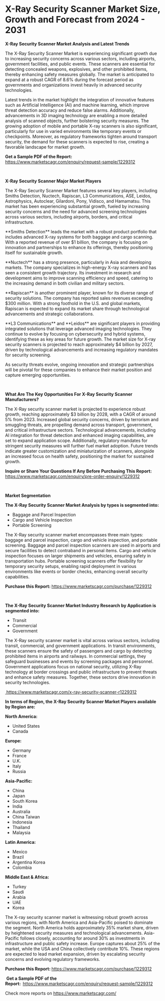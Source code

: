 <p><h1>X-Ray Security Scanner Market Size, Growth and Forecast from 2024 - 2031</h1></p><p><strong>X-Ray Security Scanner Market Analysis and Latest Trends</strong></p>
<p><p>The X-Ray Security Scanner Market is experiencing significant growth due to increasing security concerns across various sectors, including airports, government facilities, and public events. These scanners are essential for detecting concealed weapons, explosives, and other prohibited items, thereby enhancing safety measures globally. The market is anticipated to expand at a robust CAGR of 8.6% during the forecast period as governments and organizations invest heavily in advanced security technologies.</p><p>Latest trends in the market highlight the integration of innovative features such as Artificial Intelligence (AI) and machine learning, which improve threat detection accuracy and reduce false alarms. Additionally, advancements in 3D imaging technology are enabling a more detailed analysis of scanned objects, further bolstering security measures. The growing adoption of mobile and portable X-ray scanners is also significant, particularly for use in varied environments like temporary events or checkpoints. Moreover, as regulatory frameworks tighten around transport security, the demand for these scanners is expected to rise, creating a favorable landscape for market growth.</p></p>
<p><strong>Get a Sample PDF of the Report:&nbsp;</strong> <a href="https://www.marketscagr.com/enquiry/request-sample/1229312?utm_campaign=1999&utm_medium=2&utm_source=Github&utm_content=ia&utm_term=29122024&utm_id=x-ray-security-scanner">https://www.marketscagr.com/enquiry/request-sample/1229312</a></p>
<p>&nbsp;</p>
<p><strong>X-Ray Security Scanner Major Market Players</strong></p>
<p><p>The X-Ray Security Scanner Market features several key players, including Smiths Detection, Nuctech, Rapiscan, L3 Communications, ASE, Leidos, Astrophysics, Autoclear, Gilardoni, Pony, Vidisco, and Hamamatsu. This market has been experiencing substantial growth, fueled by increasing security concerns and the need for advanced screening technologies across various sectors, including airports, borders, and critical infrastructure.</p><p>**Smiths Detection** leads the market with a robust product portfolio that includes advanced X-ray systems for both baggage and cargo scanning. With a reported revenue of over $1 billion, the company is focusing on innovation and partnerships to enhance its offerings, thereby positioning itself for sustainable growth.</p><p>**Nuctech** has a strong presence, particularly in Asia and developing markets. The company specializes in high-energy X-ray scanners and has seen a consistent growth trajectory. Its investment in research and development aims to improve scanning efficiency and speed, catering to the increasing demand in both civilian and military sectors.</p><p>**Rapiscan** is another prominent player, known for its diverse range of security solutions. The company has reported sales revenues exceeding $300 million. With a strong foothold in the U.S. and global markets, Rapiscan is expected to expand its market share through technological advancements and strategic collaborations.</p><p>**L3 Communications** and **Leidos** are significant players in providing integrated solutions that leverage advanced imaging technologies. They continue to evolve by focusing on cybersecurity and hybrid systems, identifying these as key areas for future growth. The market size for X-ray security scanners is projected to reach approximately $4 billion by 2027, driven by technological advancements and increasing regulatory mandates for security screening. </p><p>As security threats evolve, ongoing innovation and strategic partnerships will be pivotal for these companies to enhance their market position and capture emerging opportunities.</p></p>
<p>&nbsp;</p>
<p><strong>What Are The Key Opportunities For X-Ray Security Scanner Manufacturers?</strong></p>
<p><p>The X-Ray security scanner market is projected to experience robust growth, reaching approximately $3 billion by 2028, with a CAGR of around 5% from 2023. Increased global security concerns, driven by terrorism and smuggling threats, are propelling demand across transport, government, and critical infrastructure sectors. Technological advancements, including AI integration for threat detection and enhanced imaging capabilities, are set to expand application scope. Additionally, regulatory mandates for stringent security measures will further fuel market adoption. Future trends indicate greater customization and miniaturization of scanners, alongside an increased focus on health safety, positioning the market for sustained growth.</p></p>
<p><strong>Inquire or Share Your Questions If Any Before Purchasing This Report:</strong> <a href="https://www.marketscagr.com/enquiry/pre-order-enquiry/1229312?utm_campaign=1999&utm_medium=2&utm_source=Github&utm_content=ia&utm_term=29122024&utm_id=x-ray-security-scanner">https://www.marketscagr.com/enquiry/pre-order-enquiry/1229312</a></p>
<p>&nbsp;</p>
<p><strong>Market Segmentation</strong></p>
<p><strong>The X-Ray Security Scanner Market Analysis by types is segmented into:</strong></p>
<p><ul><li>Baggage and Parcel Inspection</li><li>Cargo and Vehicle Inspection</li><li>Portable Screening</li></ul></p>
<p><p>The X-Ray security scanner market encompasses three main types: baggage and parcel inspection, cargo and vehicle inspection, and portable screening. Baggage and parcel inspection scanners are used in airports and secure facilities to detect contraband in personal items. Cargo and vehicle inspection focuses on larger shipments and vehicles, ensuring safety in transportation hubs. Portable screening scanners offer flexibility for temporary security setups, enabling rapid deployment in various environments like events or border checks, enhancing overall security capabilities.</p></p>
<p><strong>Purchase this Report:&nbsp;</strong><a href="https://www.marketscagr.com/purchase/1229312?utm_campaign=1999&utm_medium=2&utm_source=Github&utm_content=ia&utm_term=29122024&utm_id=x-ray-security-scanner">https://www.marketscagr.com/purchase/1229312</a></p>
<p>&nbsp;</p>
<p><strong>The X-Ray Security Scanner Market Industry Research by Application is segmented into:</strong></p>
<p><ul><li>Transit</li><li>Commercial</li><li>Government</li></ul></p>
<p><p>The X-Ray security scanner market is vital across various sectors, including transit, commercial, and government applications. In transit environments, these scanners ensure the safety of passengers and cargo by detecting prohibited items in airports and railways. In commercial settings, they safeguard businesses and events by screening packages and personnel. Government applications focus on national security, utilizing X-Ray technology at border crossings and public infrastructure to prevent threats and enhance safety measures. Together, these sectors drive innovation in security technologies.</p></p>
<p><a href="https://www.marketscagr.com/x-ray-security-scanner-r1229312?utm_campaign=1999&utm_medium=2&utm_source=Github&utm_content=ia&utm_term=29122024&utm_id=x-ray-security-scanner">&nbsp;https://www.marketscagr.com/x-ray-security-scanner-r1229312</a></p>
<p><strong>In terms of Region, the X-Ray Security Scanner Market Players available by Region are:</strong></p>
<p>
    <p> <strong> North America: </strong>
        <ul>
            <li>United States</li>
            <li>Canada</li>
        </ul>
        </p> 
    <p> <strong> Europe: </strong>
        <ul>
            <li>Germany</li>
            <li>France</li>
            <li>U.K.</li>
            <li>Italy</li>
            <li>Russia</li>
        </ul>
        </p> 
    <p> <strong> Asia-Pacific: </strong>
        <ul>
            <li>China</li>
            <li>Japan</li>
            <li>South Korea</li>
            <li>India</li>
            <li>Australia</li>
            <li>China Taiwan</li>
            <li>Indonesia</li>
            <li>Thailand</li>
            <li>Malaysia</li>
        </ul>
        </p> 
    <p> <strong> Latin America: </strong>
        <ul>
            <li>Mexico</li>
            <li>Brazil</li>
            <li>Argentina Korea</li>
            <li>Colombia</li>
        </ul>
        </p> 
    <p> <strong> Middle East & Africa: </strong>
        <ul>
            <li>Turkey</li>
            <li>Saudi</li>
            <li>Arabia</li>
            <li>UAE</li>
            <li>Korea</li>
        </ul>
    </p>
    </p>
<p><p>The X-ray security scanner market is witnessing robust growth across various regions, with North America and Asia-Pacific poised to dominate the segment. North America holds approximately 35% market share, driven by heightened security measures and technological advancements. Asia-Pacific follows closely, accounting for around 30% as investments in infrastructure and public safety increase. Europe captures about 25% of the market, while the USA and China collectively contribute 10%. These regions are expected to lead market expansion, driven by escalating security concerns and evolving regulatory frameworks.</p></p>
<p><strong>Purchase this Report: </strong><a href="https://www.marketscagr.com/purchase/1229312?utm_campaign=1999&utm_medium=2&utm_source=Github&utm_content=ia&utm_term=29122024&utm_id=x-ray-security-scanner">https://www.marketscagr.com/purchase/1229312</a></p>
<p>&nbsp;<strong>Get a Sample PDF of the Report:&nbsp;&nbsp;</strong><a href="https://www.marketscagr.com/enquiry/request-sample/1229312?utm_campaign=1999&utm_medium=2&utm_source=Github&utm_content=ia&utm_term=29122024&utm_id=x-ray-security-scanner">https://www.marketscagr.com/enquiry/request-sample/1229312</a></p>
<p><strong></strong></p>
<p>Check more reports on <a href="https://www.marketscagr.com/?utm_campaign=1999&utm_medium=2&utm_source=Github&utm_content=ia&utm_term=29122024&utm_id=x-ray-security-scanner">https://www.marketscagr.com/</a></p>